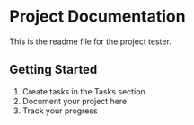 # Project Documentation 
 
This is the readme file for the project tester. 
 
## Getting Started 
 
1. Create tasks in the Tasks section 
2. Document your project here 
3. Track your progress 
